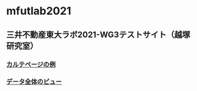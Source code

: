 # mfutlab2021
## 三井不動産東大ラボ2021-WG3テストサイト（越塚研究室）

### [カルテページの例](https://noboru-koshizuka.github.io/mfutlab2021/carte_compare_mod2.html)

### [データ全体のビュー](https://noboru-koshizuka.github.io/mfutlab2021/022.tablechar.html)
